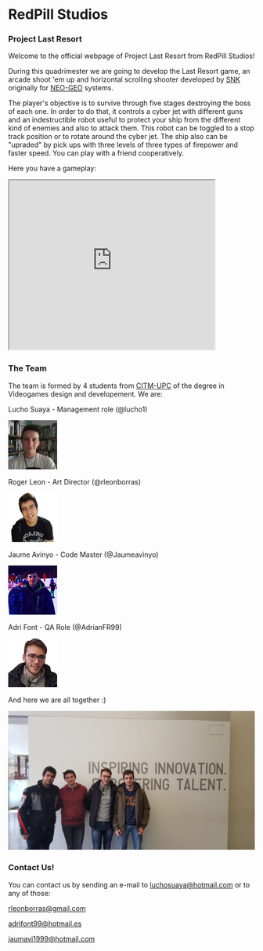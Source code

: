 #             RedPill Studios
###          Project Last Resort

Welcome to the official webpage of Project Last Resort from RedPill Studios!

During this quadrimester we are going to develop the Last Resort game, an arcade shoot 'em up and horizontal scrolling shooter developed by [SNK](https://en.wikipedia.org/wiki/SNK) originally for [NEO-GEO](https://es.wikipedia.org/wiki/Neo-Geo) systems.

The player's objective is to survive through five stages destroying the boss of each one. In order to do that, it controls a cyber jet with different guns and an indestructible robot useful to protect your ship from the different kind of enemies and also to attack them. This robot can be toggled to a stop track position or to rotate around the cyber jet. The ship also can be "upraded" by pick ups with three levels of three types of firepower and faster speed. You can play with a friend cooperatively.

Here you have a gameplay:
<html>
<body>

<iframe width="420" height="345"
src="https://www.youtube.com/watch?v=g1keTEfqhkE">

</iframe>
</html>


###          The Team

The team is formed by 4 students from [CITM-UPC](https://www.citm.upc.edu/) of the degree in Videogames design and developement. We are:

Lucho Suaya - Management role (@lucho1)

<img src="Web Files/Lucho.png" alt="hi" class="inline"/>


Roger Leon - Art Director (@rleonborras)

<img src="Web Files/Ruier.png" alt="hi" class="inline"/>
	

Jaume Avinyo - Code Master (@Jaumeavinyo)

<img src="Web Files/James.png" alt="hi" class="inline"/>


Adri Font - QA Role (@AdrianFR99)

<img src="Web Files/andriang.png" alt="hi" class="inline"/>
	

And here we are all together :)

<img src="Wiki Files/b16f35d8-8ca2-4e00-bf74-b592587ac36d.jpg" alt="hi" class="inline"/>


###          Contact Us!

You can contact us by sending an e-mail to luchosuaya@hotmail.com or to any of those:

rleonborras@gmail.com

adrifont99@hotmail.es

jaumavi1999@hotmail.com
